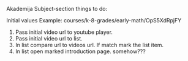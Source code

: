 Akademija Subject-section things to do:

Initial values Example: courses/k-8-grades/early-math/OpS5XdRpjFY

1. Pass initial video url to youtube player.
2. Pass initial video url to list.
3. In list compare url to videos url. If match mark the list item.
4. In list open marked introduction page. somehow???
